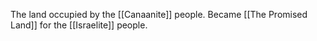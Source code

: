 The land occupied by the [[Canaanite]] people. Became [[The Promised Land]] for the [[Israelite]] people.